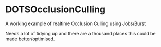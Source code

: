 # DOTSOcclusionCulling
 A working example of realtime Occlusion Culling using Jobs/Burst

Needs a lot of tidying up and there are a thousand places this could be made better/optimised.